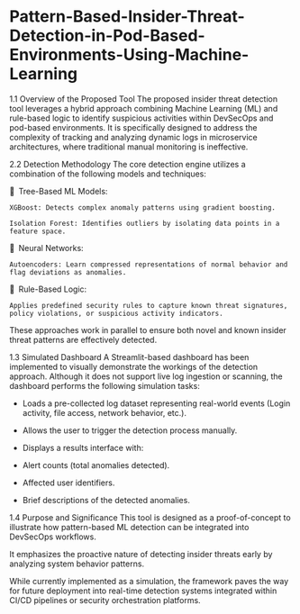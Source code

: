 # Pattern-Based-Insider-Threat-Detection-in-Pod-Based-Environments-Using-Machine-Learning

1.1 Overview of the Proposed Tool
The proposed insider threat detection tool leverages a hybrid approach combining Machine Learning (ML) and rule-based logic to identify suspicious activities within DevSecOps and pod-based environments. It is specifically designed to address the complexity of tracking and analyzing dynamic logs in microservice architectures, where traditional manual monitoring is ineffective.

2.2 Detection Methodology
The core detection engine utilizes a combination of the following models and techniques:

🔸 Tree-Based ML Models:

    XGBoost: Detects complex anomaly patterns using gradient boosting.

    Isolation Forest: Identifies outliers by isolating data points in a feature space.

🔸 Neural Networks:

    Autoencoders: Learn compressed representations of normal behavior and flag deviations as anomalies.

🔸 Rule-Based Logic:

    Applies predefined security rules to capture known threat signatures, policy violations, or suspicious activity indicators.

These approaches work in parallel to ensure both novel and known insider threat patterns are effectively detected.

1.3 Simulated Dashboard
A Streamlit-based dashboard has been implemented to visually demonstrate the workings of the detection approach. Although it does not support live log ingestion or scanning, the dashboard performs the following simulation tasks:

  - Loads a pre-collected log dataset representing real-world events (Login activity, file access, network behavior, etc.).

  - Allows the user to trigger the detection process manually.

  - Displays a results interface with:

  - Alert counts (total anomalies detected).

  - Affected user identifiers.

  - Brief descriptions of the detected anomalies.

1.4 Purpose and Significance
This tool is designed as a proof-of-concept to illustrate how pattern-based ML detection can be integrated into DevSecOps workflows.

It emphasizes the proactive nature of detecting insider threats early by analyzing system behavior patterns.

While currently implemented as a simulation, the framework paves the way for future deployment into real-time detection systems integrated within CI/CD pipelines or security orchestration platforms.

